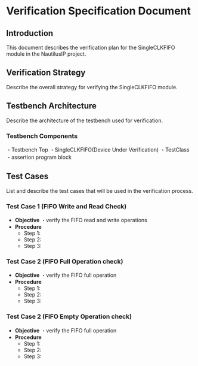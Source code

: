 # Verification Specification Document

## Introduction

This document describes the verification plan for the SingleCLKFIFO module in the NautilusIP project.

## Verification Strategy

Describe the overall strategy for verifying the SingleCLKFIFO module.

## Testbench Architecture

Describe the architecture of the testbench used for verification.

### Testbench Components

・Testbench Top
・SingleCLKFIFO(Device Under Verification)
・TestClass
・assertion program block 

## Test Cases

List and describe the test cases that will be used in the verification process.

### Test Case 1 (FIFO Write and Read Check)

- **Objective**
  ・verify the FIFO read and write operations
- **Procedure**
  - Step 1:  
  - Step 2:  
  - Step 3:  

### Test Case 2  (FIFO Full Operation check)
  
- **Objective**
  ・verify the FIFO full operation
- **Procedure**
  - Step 1:  
  - Step 2:  
  - Step 3:  

### Test Case 2  (FIFO Empty Operation check)
  
- **Objective**
  ・verify the FIFO full operation
- **Procedure**
  - Step 1:  
  - Step 2:  
  - Step 3:
